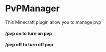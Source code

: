 # PvPManager
This Minecraft plugin allow you to manage pvp

#### /pvp on to turn on pvp
#### /pvp off to turn off pvp
